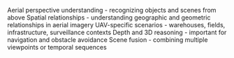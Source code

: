 Aerial perspective understanding - recognizing objects and scenes from above
Spatial relationships - understanding geographic and geometric relationships in aerial imagery
UAV-specific scenarios - warehouses, fields, infrastructure, surveillance contexts
Depth and 3D reasoning - important for navigation and obstacle avoidance
Scene fusion - combining multiple viewpoints or temporal sequences